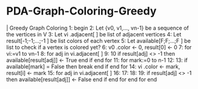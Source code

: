 # PDA-Graph-Coloring-Greedy

| Greedy Graph Coloring
1:	begin
2:	Let {v0, v1,…, vn-1} be a sequence of the vertices in V
3:	Let vi .adjacent[ ] be list of adjacent vertices 
4:	Let result[-1;-1;…;-1 ] be list colors of each vertex
5:	Let available[F;F;…;F ] be list to check if a vertex is colored yet?
6:	v0 .color ← 0, result[0] ← 0
7:	     for vi:=v1 to vn-1 
8:	   for adj in vi.adjacent[ ]
9:
10	      if result[adj] <> -1 then available[result[adj]] ← True end if
end for
11:	     for mark:=0 to n-1
12:
13:	if available[mark] = False then break end if
    end for
14:	    vi .color ← mark, result[i] ← mark
15:	for adj in vi.adjacent[ ]
16:
17:
18:
19:	if result[adj] <> -1 then available[result[adj]] ← False end if
    end for
end for
end
